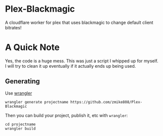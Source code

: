 # Plex-Blackmagic
A cloudflare worker for plex that uses blackmagic to change default client bitrates!

# A Quick Note
Yes, the code is a huge mess. This was just a script I whipped up for myself. I will try to clean it up eventually if it actually ends up being used.

## Generating

Use [wrangler](https://github.com/cloudflare/wrangler)

```
wrangler generate projectname https://github.com/zmike808/Plex-Blackmagic
```

Then you can build your project, publish it, etc with `wrangler`:
```
cd projectname
wrangler build
```
